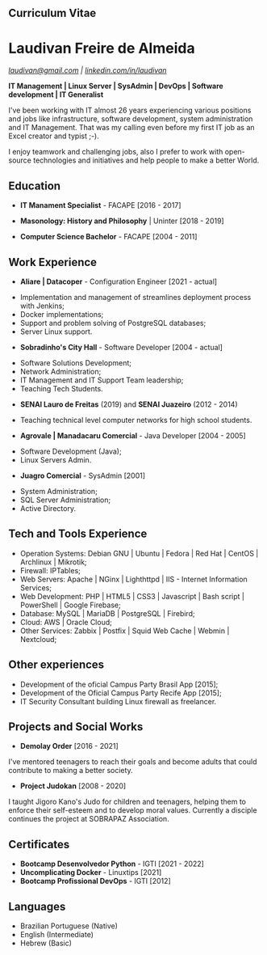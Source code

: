 **Curriculum Vitae**
--
# Laudivan Freire de Almeida
*laudivan@gmail.com | [linkedin.com/in/laudivan](https://www.linkedin.com/in/laudivan)*

**IT Management | Linux Server | SysAdmin | DevOps | Software development | IT Generalist**

I've been working with IT almost 26 years experiencing various positions and jobs like infrastructure, software development, system administration and IT Management. That was my calling even before my first IT job as an Excel creator and typist ;-).

I enjoy teamwork and challenging jobs, also I prefer to work with open-source technologies and initiatives and help people to make a better World.
## Education
- **IT Manament Specialist** - FACAPE [2016 - 2017]

- **Masonology: History and Philosophy** | Uninter [2018 - 2019]

- **Computer Science Bachelor** - FACAPE [2004 - 2011]

## Work Experience
- **Aliare | Datacoper** - Configuration Engineer [2021 - actual]

 * Implementation and management of streamlines deployment process with Jenkins;
 * Docker implementations;
 * Support and problem solving of PostgreSQL databases;
 * Server Linux support.

- **Sobradinho's City Hall** - Software Developer [2004 - actual]

 * Software Solutions Development;
 * Network Administration;
 * IT Management and IT Support Team leadership;
 * Teaching Tech Students.

- **SENAI Lauro de Freitas** (2019) and **SENAI Juazeiro** (2012 - 2014) 

 * Teaching technical level computer networks for high school students.

- **Agrovale | Manadacaru Comercial** - Java Developer [2004 - 2005]

 * Software Development (Java); 
 * Linux Servers Admin.
  
- **Juagro Comercial** - SysAdmin [2001]

 * System Administration;
 * SQL Server Administration;
 * Active Directory.

## Tech and Tools Experience

 * Operation Systems: Debian GNU | Ubuntu | Fedora | Red Hat | CentOS | Archlinux | Mikrotik;
 * Firewall: IPTables;
 * Web Servers: Apache | NGinx | Lighthttpd | IIS - Internet Information Services;
 * Web Development: PHP | HTML5 | CSS3 | Javascript | Bash script | PowerShell | Google Firebase;
 * Database: MySQL | MariaDB | PostgreSQL | Firebird;
 * Cloud: AWS | Oracle Cloud;
 * Other Services: Zabbix | Postfix | Squid Web Cache | Webmin | Nextcloud;

## Other experiences
* Development of the oficial Campus Party Brasil App [2015];
* Development of the Oficial Campus Party Recife App [2015];
* IT Security Consultant building Linux firewall as freelancer.

## Projects and Social Works
- **Demolay Order** [2016 - 2021]

 I've mentored teenagers to reach their goals and become adults that could contribute to making a better society.

- **Project Judokan** [2008 - 2020]

 I taught Jigoro Kano's Judo for children and teenagers, helping them to enforce their self-esteem and to develop moral values. Currently a disciple continues the project at SOBRAPAZ Association.

## Certificates

- **Bootcamp Desenvolvedor Python** - IGTI [2021 - 2022]
- **Uncomplicating Docker** - Linuxtips [2021]
- **Bootcamp Profissional DevOps** - IGTI [2012]

## Languages
* Brazilian Portuguese (Native)
* English (Intermediate)
* Hebrew (Basic)

